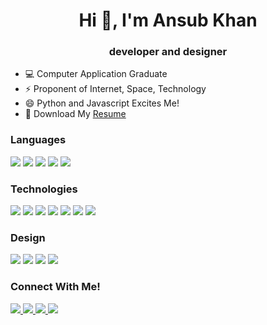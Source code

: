
<h1 align="center">Hi 👋, I'm Ansub Khan</h1>
<h3 align="center"> developer and designer</h3>

- 💻 Computer Application Graduate
- ⚡ Proponent of Internet, Space, Technology 
- 😄 Python and Javascript Excites Me!
- 💬 Download My [Resume](https://drive.google.com/file/d/1z05ARqEeGmzDNxPgbFrmbaRbO4DXl7O4/view?usp=sharing)




### Languages
<div style="display:flex, flex-direction:row">
<img src="https://img.shields.io/badge/Python-FFD43B?style=for-the-badge&logo=python&logoColor=darkgreen" />
<img src="https://img.shields.io/badge/JavaScript-323330?style=for-the-badge&logo=javascript&logoColor=F7DF1E" />
<img src="https://img.shields.io/badge/Swift-FA7343?style=for-the-badge&logo=swift&logoColor=white" />
<img src="https://img.shields.io/badge/CSS3-1572B6?style=for-the-badge&logo=css3&logoColor=white" />
<img src="https://img.shields.io/badge/HTML5-E34F26?style=for-the-badge&logo=html5&logoColor=white" />
</div>

### Technologies
<div style="display:flex, flex-direction:row">
<img src="https://img.shields.io/badge/React-20232A?style=for-the-badge&logo=react&logoColor=61DAFB" />
<img src="https://img.shields.io/badge/Bootstrap-563D7C?style=for-the-badge&logo=bootstrap&logoColor=white" />
<img src="https://img.shields.io/badge/npm-CB3837?style=for-the-badge&logo=npm&logoColor=white" />
<img src="https://img.shields.io/badge/Node.js-339933?style=for-the-badge&logo=nodedotjs&logoColor=white" />
<img src="https://img.shields.io/badge/Pandas-2C2D72?style=for-the-badge&logo=pandas&logoColor=white" />
<img src="https://img.shields.io/badge/MongoDB-4EA94B?style=for-the-badge&logo=mongodb&logoColor=white" />
 <img src="https://img.shields.io/badge/SQLite-07405E?style=for-the-badge&logo=sqlite&logoColor=white" />
 
### Design
<div style="display:flex, flex-direction:row">
<img src="https://img.shields.io/badge/Adobe%20Photoshop-31A8FF?style=for-the-badge&logo=Adobe%20Photoshop&logoColor=black" />
<img src="https://img.shields.io/badge/Figma-F24E1E?style=for-the-badge&logo=figma&logoColor=white" />
<img src="https://img.shields.io/badge/Adobe%20Lightroom-31A8FF?style=for-the-badge&logo=Adobe%20Lightroom&logoColor=white" />
<img src="https://img.shields.io/badge/Canva-%2300C4CC.svg?&style=for-the-badge&logo=Canva&logoColor=white" />
</div>

 ### Connect With Me!
<div style="display:flex, flex-direction:row">
 <a href="https://twitter.com/justansub"  target="_blank"> <img src="https://img.shields.io/badge/Twitter-1DA1F2?style=for-the-badge&logo=twitter&logoColor=white"> </a>  
  <a href="https://www.linkedin.com/in/ansub"  target="_blank"> <img src="https://img.shields.io/badge/LinkedIn-0077B5?style=for-the-badge&logo=linkedin&logoColor=white"> </a>  
  <a href="https://ansubkhan.com"  target="_blank"> <img src="https://img.shields.io/badge/website-000000?style=for-the-badge&logo=About.me&logoColor=white"> </a>  
 <a href="https://dev.to/ansub"   target="_blank"> <img src="https://img.shields.io/badge/dev.to-0A0A0A?style=for-the-badge&logo=devdotto&logoColor=white"> </a>  

<div>




